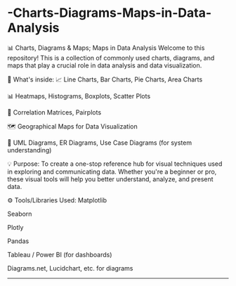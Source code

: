 # -Charts-Diagrams-Maps-in-Data-Analysis
📊 Charts, Diagrams & Maps; Maps in Data Analysis Welcome to this repository! This is a collection of commonly used charts, diagrams, and maps that play a crucial role in data analysis and data visualization.

📁 What's inside:
📈 Line Charts, Bar Charts, Pie Charts, Area Charts

📊 Heatmaps, Histograms, Boxplots, Scatter Plots

🧠 Correlation Matrices, Pairplots

🗺️ Geographical Maps for Data Visualization

🧾 UML Diagrams, ER Diagrams, Use Case Diagrams (for system understanding)

💡 Purpose:
To create a one-stop reference hub for visual techniques used in exploring and communicating data.
Whether you're a beginner or pro, these visual tools will help you better understand, analyze, and present data.

⚙️ Tools/Libraries Used:
Matplotlib

Seaborn

Plotly

Pandas

Tableau / Power BI (for dashboards)

Diagrams.net, Lucidchart, etc. for diagrams

-------------------------------------------------------------------------------------------------------------------------------------
